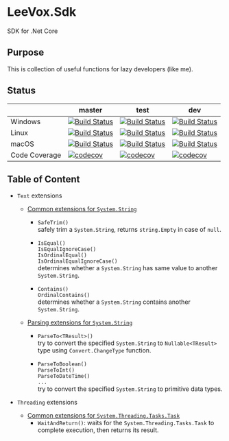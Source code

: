 # LeeVox.Sdk
SDK for .Net Core

## Purpose
This is collection of useful functions for lazy developers (like me).

## Status
|               | master   | test     | dev      |
| ---           | ---      | ---      | ---      |
| Windows       | [![Build Status](https://dev.azure.com/leevox/sdk/_apis/build/status/windows-ci?branchName=master)](https://dev.azure.com/leevox/sdk/_build) | [![Build Status](https://dev.azure.com/leevox/sdk/_apis/build/status/windows-ci?branchName=test)](https://dev.azure.com/leevox/sdk/_build) | [![Build Status](https://dev.azure.com/leevox/sdk/_apis/build/status/windows-ci?branchName=dev)](https://dev.azure.com/leevox/sdk/_build) |
| Linux         | [![Build Status](https://dev.azure.com/leevox/sdk/_apis/build/status/linux-ci?branchName=master)](https://dev.azure.com/leevox/sdk/_build) | [![Build Status](https://dev.azure.com/leevox/sdk/_apis/build/status/linux-ci?branchName=test)](https://dev.azure.com/leevox/sdk/_build) | [![Build Status](https://dev.azure.com/leevox/sdk/_apis/build/status/linux-ci?branchName=dev)](https://dev.azure.com/leevox/sdk/_build) |
| macOS         | [![Build Status](https://dev.azure.com/leevox/sdk/_apis/build/status/osx-ci?branchName=master)](https://dev.azure.com/leevox/sdk/_build) | [![Build Status](https://dev.azure.com/leevox/sdk/_apis/build/status/osx-ci?branchName=test)](https://dev.azure.com/leevox/sdk/_build) | [![Build Status](https://dev.azure.com/leevox/sdk/_apis/build/status/osx-ci?branchName=dev)](https://dev.azure.com/leevox/sdk/_build) |
| Code Coverage | [![codecov](https://codecov.io/gh/LeeVox/sdk/branch/master/graph/badge.svg)](https://codecov.io/gh/LeeVox/sdk/branch/master) | [![codecov](https://codecov.io/gh/LeeVox/sdk/branch/test/graph/badge.svg)](https://codecov.io/gh/LeeVox/sdk/branch/test) | [![codecov](https://codecov.io/gh/LeeVox/sdk/branch/dev/graph/badge.svg)](https://codecov.io/gh/LeeVox/sdk/branch/dev) |


## Table of Content

* `Text` extensions
  * [Common extensions for `System.String`](docs/Text/StringExtensions.md)
    * `SafeTrim()`  
      safely trim a `System.String`, returns `string.Empty` in case of `null`.

    * `IsEqual()`  
      `IsEqualIgnoreCase()`  
      `IsOrdinalEqual()`  
      `IsOrdinalEqualIgnoreCase()`  
      determines whether a `System.String` has same value to another `System.String`.

    * `Contains()`  
      `OrdinalContains()`  
      determines whether a `System.String` contains another `System.String`.

  * [Parsing extensions for `System.String`](docs/Text/StringParseExtensions.md)
    * `ParseTo<TResult>()`  
      try to convert the specified `System.String` to `Nullable<TResult>` type using `Convert.ChangeType` function.

    * `ParseToBoolean()`  
      `ParseToInt()`  
      `ParseToDateTime()`  
      `...`  
      try to convert the specified `System.String` to primitive data types.

* `Threading` extensions
  * [Common extensions for `System.Threading.Tasks.Task`](docs/Threading/TaskExtensions.md)
    * `WaitAndReturn()`: waits for the `System.Threading.Tasks.Task` to complete execution, then returns its result.